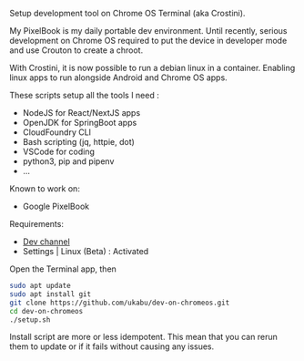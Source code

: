 Setup development tool on Chrome OS Terminal (aka Crostini).

My PixelBook is my daily portable dev environment. Until recently, serious development on Chrome OS required to put the device in developer mode and use Crouton to create a chroot.

With Crostini, it is now possible to run a debian linux in a container. Enabling linux apps to run alongside Android and Chrome OS apps.

These scripts setup all the tools I need :
- NodeJS for React/NextJS apps
- OpenJDK for SpringBoot apps
- CloudFoundry CLI
- Bash scripting (jq, httpie, dot)
- VSCode for coding
- python3, pip and pipenv
- ...

Known to work on:
- Google PixelBook

Requirements:
- [Dev channel](https://support.google.com/chromebook/answer/1086915?hl=en)
- Settings | Linux (Beta) : Activated

Open the Terminal app, then

```bash
sudo apt update
sudo apt install git
git clone https://github.com/ukabu/dev-on-chromeos.git
cd dev-on-chromeos
./setup.sh
```

Install script are more or less idempotent. This mean that you can rerun them to update or if it fails without causing any issues.
